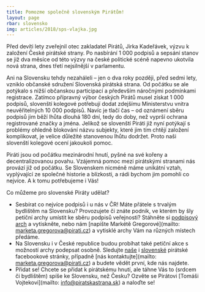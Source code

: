 ```yaml
---
title: Pomozme společně slovenským Pirátům!
layout: page
rbar: slovensko
img: articles/2018/sps-vlajka.jpg
---
```


Před devíti lety zveřejnil otec zakladatel Pirátů, Jirka Kadeřávek, výzvu k založení České pirátské strany. Po nasbírání 1 000 podpisů a sepsání stanov se již dva měsíce od této výzvy na české politické scéně napevno ukotvila nová strana, dnes třetí nejsilnější v parlamentu. 

Ani na Slovensku tehdy nezaháleli – jen o dva roky později, před sedmi lety, vzniklo občanské sdružení Slovenská pirátská strana. Od počátku se ale potýkalo s nižší občanskou participací a především náročnými podmínkami registrace. Zatímco přípravný výbor českých Pirátů musel získat 1 000 podpisů, slovenští kolegové potřebují dodat zdejšímu Ministerstvu vnitra neuvěřitelných 10 000 podpisů. Navíc je tlačí čas – od oznámení sběru podpisů jim běží lhůta dlouhá 180 dní, tedy do doby, než vyprší ochrana registrované značky a jména. Jelikož se slovenští Piráti již nyní potýkají s problémy ohledně blokování názvu subjekty, které jim tím chtějí založení komplikovat, je velice důležité stanovenou lhůtu dodržet. Proto naši slovenští kolegové ocení jakoukoli pomoc.

Piráti jsou od počátku mezinárodní hnutí, pyšné na své kořeny a decentralizovanou povahu. Vzájemná pomoc mezi pirátskými stranami nás provází již od počátku. Se Slovenskem nicméně máme unikátní vztah, vyplývající ze společné historie a blízkosti, a rádi bychom jim pomohli co nejvíce. A k tomu potřebujeme i Vás!

Co můžeme pro slovenské Piráty udělat?
* Sesbírat co nejvíce podpisů i u nás v ČR! Máte přátele s trvalým bydlištěm na Slovensku? Provozujete či znáte podnik, ve kterém by šly petiční archy umístit ke sběru podpisů veřejnosti? Stáhněte si [podpisový arch](../assets/pdf/podpisovy_harok.pdf) a vytiskněte, nebo nám [napište Markétě Gregorové](mailto: marketa.gregorova@pirati.cz) a vytisklé archy Vám na různých místech předáme.
* Na Slovensku i v České republice budou probíhat také petiční akce s možností archy podepsat osobně. Sledujte [naše](https://www.facebook.com/ceska.piratska.strana/) i [slovenské](https://www.facebook.com/piratskastrana/) pirátské facebookové stránky, případně [nás kontaktujte](mailto: marketa.gregorova@pirati.cz) a budete vědět první, kde nás najdete.
* Přidat se! Chcete se přidat k pirátskému hnutí, ale táhne Vás to (srdcem či bydlištěm) spíše ke Slovensku, než Česku? Ozvěte se Pirátovi [Tomáši Vojtekovi](mailto: info@piratskastrana.sk) a naloďte se!

